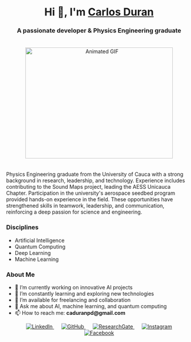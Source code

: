 <h1 align="center">
  Hi 👋, I'm 
  <a href="https://www.linkedin.com/in/carlos-andres-duran-paredes-3a7878163/" target="_blank">
    Carlos Duran
  </a>
</h1>

<h3 align="center">A passionate developer & Physics Engineering graduate</h3>

<p align="center">
  <img src="https://media.giphy.com/media/SWoSkN6DxTszqIKEqv/giphy.gif" alt="Animated GIF" width="400" height="300" style="margin: 20px;">
</p>

<p align="left">
  Physics Engineering graduate from the University of Cauca with a strong background in research, leadership, and technology. Experience includes contributing to the Sound Maps project, leading the AESS Unicauca Chapter. Participation in the university's aerospace seedbed program provided hands-on experience in the field. These opportunities have strengthened skills in teamwork, leadership, and communication, reinforcing a deep passion for science and engineering.
</p>

<h3 align="left">Disciplines</h3>
<ul>
  <li>Artificial Intelligence</li>
  <li>Quantum Computing</li>
  <li>Deep Learning</li>
  <li>Machine Learning</li>
</ul>

<h3 align="left">About Me</h3>
<ul>
  <li>🔭 I’m currently working on innovative AI projects</li>
  <li>🌱 I’m constantly learning and exploring new technologies</li>
  <li>🤝 I’m available for freelancing and collaboration</li>
  <li>💬 Ask me about AI, machine learning, and quantum computing</li>
  <li>📫 How to reach me: <strong>caduranpd@gmail.com</strong></li>
</ul>

<p align="center">
  <a href="https://www.linkedin.com/in/carlos-andres-duran-paredes-3a7878163/" target="_blank" style="margin: 0 10px;">
    <img src="https://img.icons8.com/doodle/40/000000/linkedin--v2.png" alt="LinkedIn">
  </a>
  <a href="https://github.com/Carlosandp" target="_blank" style="margin: 0 10px;">
    <img src="https://img.icons8.com/doodle/40/000000/github--v1.png" alt="GitHub">
  </a>
  <a href="https://www.researchgate.net/profile/Carlos-Duran-Paredes?ev=hdr_xprf" target="_blank" style="margin: 0 10px;">
    <img src="https://img.icons8.com/color/40/000000/researchgate.png" alt="ResearchGate">
  </a>
  <a href="https://www.instagram.com/carlosadp7/" target="_blank" style="margin: 0 10px;">
    <img src="https://img.icons8.com/doodle/40/000000/instagram-new--v2.png" alt="Instagram">
  </a>
  <a href="https://www.facebook.com/profile.php?id=100012137502599" target="_blank" style="margin: 0 10px;">
    <img src="https://img.shields.io/badge/Facebook-Follow?style=for-the-badge&logo=facebook&logoColor=white" alt="Facebook">
  </a>
</p>
